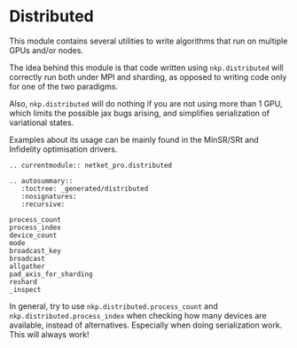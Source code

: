 # Distributed

This module contains several utilities to write algorithms that run on multiple GPUs and/or nodes.

The idea behind this module is that code written using `nkp.distributed` will correctly run both under MPI and sharding, as opposed to writing code only for one of the two paradigms.

Also, `nkp.distributed` will do nothing if you are not using more than 1 GPU, which limits the possible jax bugs arising, and simplifies serialization of variational states.

Examples about its usage can be mainly found in the MinSR/SRt and Infidelity optimisation drivers.

```{eval-rst}
.. currentmodule:: netket_pro.distributed

.. autosummary::
   :toctree: _generated/distributed
   :nosignatures:
   :recursive:

process_count
process_index
device_count
mode
broadcast_key
broadcast
allgather
pad_axis_for_sharding
reshard
_inspect

```

In general, try to use `nkp.distributed.process_count` and `nkp.distributed.process_index` when checking how many devices are available, instead of alternatives. 
Especially when doing serialization work. This will always work!

